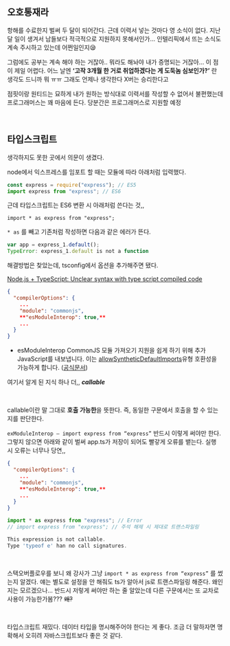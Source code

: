 ## 오호통재라

항해를 수료한지 벌써 두 달이 되어간다. 근데 이력서 넣는 것마다 영 소식이 없다. 지난달 일이 생겨서 남들보다 적극적으로 지원하지 못해서인가… 인텔리픽에서 뜨는 소식도 계속 주시하고 있는데 어쩐일인지😪

그럼에도 공부는 계속 해야 하는 거잖아.. 뭐라도 해놔야 내가 증명되는 거잖아… 이 점이 제일 어렵다. 어느 날엔 **‘고작 3개월 한 거로 취업하겠다는 게 도둑놈 심보인가?’** 란 생각도 드니까 뭐 ㅠㅠ 그래도 언제나 생각한다 X버는 승리한다고

점핏이랑 원티드는 묘하게 내가 원하는 방식대로 이력서를 작성할 수 없어서 불편했는데 프로그래머스는 꽤 마음에 든다. 당분간은 프로그래머스로 지원할 예정

<br>

## 타입스크립트

생각하지도 못한 곳에서 의문이 생겼다.

node에서 익스프레스를 임포트 할 때는 모듈에 따라 아래처럼 입력했다.

```jsx
const express = require("express"); // ES5
import express from "express"; // ES6
```

근데 타입스크립트는 ES6 변환 시 아래처럼 쓴다는 것,,

```tsx
import * as express from "express";
```

`* as` 를 빼고 기존처럼 작성하면 다음과 같은 에러가 뜬다.

```javascript
var app = express_1.default();
TypeError: express_1.default is not a function
```

해결방법은 찾았는데, tsconfig에서 옵션을 추가해주면 됐다.

[Node.js + TypeScript: Unclear syntax with type script compiled code](https://stackoverflow.com/questions/34520288/node-js-typescript-unclear-syntax-with-type-script-compiled-code)

```json
{
  "compilerOptions": {
    ...
    "module": "commonjs",
    **"esModuleInterop": true,**
    ...
  }
}
```

- esModuleInterop
  CommonJS 모듈 가져오기 지원을 쉽게 하기 위해 추가 JavaScript를 내보냅니다. 이는 [allowSyntheticDefaultImports](https://www.typescriptlang.org/docs/handbook/compiler-options.html#allowSyntheticDefaultImports)유형 호환성을 가능하게 합니다. ([공식문서](https://www.typescriptlang.org/docs/handbook/compiler-options.html#esModuleInterop))

여기서 알게 된 지식 하나 더,, **_callable_**

<br>

callable이란 말 그대로 **호출 가능한**을 뜻한다. 즉, 동일한 구문에서 호출을 할 수 있는 지를 판단한다.
<br>

`exModuleInterop — import express from “express”` 반드시 이렇게 써야만 한다. 그렇지 않으면 아래와 같이 벌써 app.ts가 저장이 되어도 빨갛게 오류를 뱉는다. 실행 시 오류는 너무나 당연,,

```json
{
  "compilerOptions": {
    ...
    "module": "commonjs",
    **"esModuleInterop": true,**
    ...
  }
}
```

```typescript
import * as express from "express"; // Error
// import express from "express"; // 주석 해제 시 제대로 트랜스파일링
```

```javascript
This expression is not callable.
Type 'typeof e' han no call signatures.
```

<br>

스택오버플로우를 보니 왜 강사가 그냥 `import * as express from “express”` 를 썼는지 알겠다. 얘는 별도로 설정을 안 해줘도 ts가 알아서 js로 트랜스파일링 해준다. 왜인지는 모르겠으나… 반드시 저렇게 써야만 하는 줄 알았는데 다른 구문에서는 또 교차로 사용이 가능한가봄??? ~~왜?~~

<br>

타입스크립트 재밌다. 데이터 타입을 명시해주어야 한다는 게 좋다. 조금 더 말하자면 명확해서 오히려 자바스크립트보다 좋은 것 같다.
